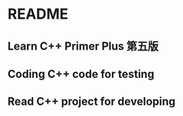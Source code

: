 # README

## Learn C++ Primer Plus 第五版

## Coding C++ code for testing

## Read C++ project for developing

